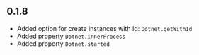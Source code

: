 ## 0.1.8

- Added option for create instances with Id: ```Dotnet.getWithId```
- Added property ```Dotnet.innerProcess```
- Added property ```Dotnet.started```